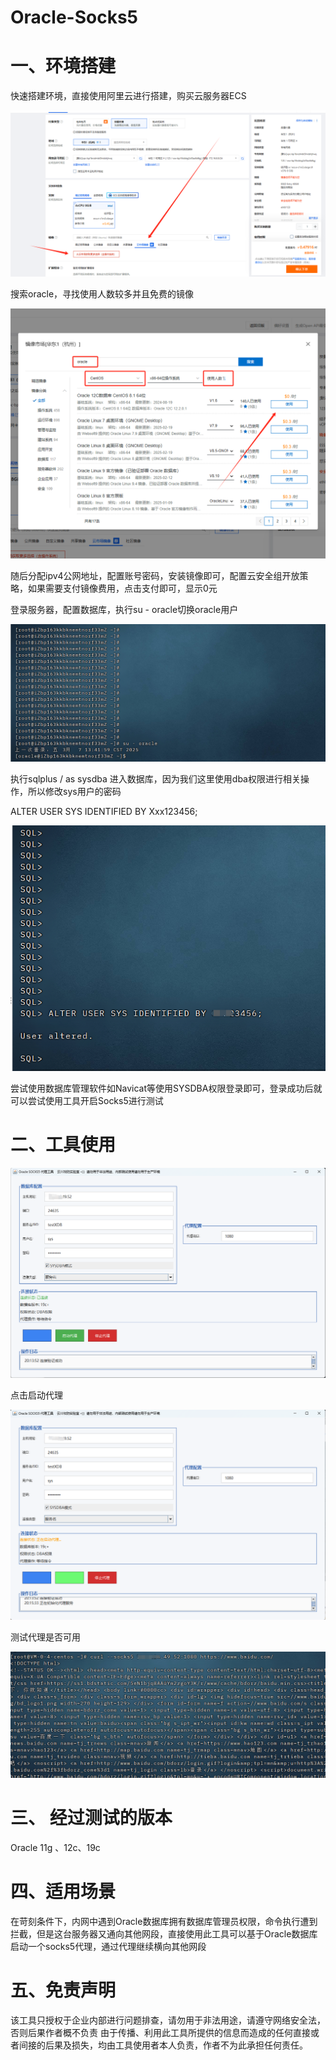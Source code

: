 # Oracle-Socks5

# 一、环境搭建

快速搭建环境，直接使用阿里云进行搭建，购买云服务器ECS

![image-20250307134625386](https://github.com/rtabt/Oracle-Socks5/blob/main/image/image-20250307134625386.png)

搜索oracle，寻找使用人数较多并且免费的镜像

![image-20250307134713134](https://github.com/rtabt/Oracle-Socks5/blob/main/image/image-20250307134713134.png)

随后分配ipv4公网地址，配置账号密码，安装镜像即可，配置云安全组开放策略，如果需要支付镜像费用，点击支付即可，显示0元

登录服务器，配置数据库，执行su - oracle切换oracle用户

![image-20250307135433818](https://github.com/rtabt/Oracle-Socks5/blob/main/image/image-20250307135433818.png)

执行sqlplus / as sysdba 进入数据库，因为我们这里使用dba权限进行相关操作，所以修改sys用户的密码

ALTER USER SYS IDENTIFIED BY Xxx123456;

![image-20250307140448419](https://github.com/rtabt/Oracle-Socks5/blob/main/image/image-20250307140448419.png)

尝试使用数据库管理软件如Navicat等使用SYSDBA权限登录即可，登录成功后就可以尝试使用工具开启Socks5进行测试

# 二、工具使用

![image-20250307201508912](https://github.com/rtabt/Oracle-Socks5/blob/main/image/image-20250307201508912.png)

点击启动代理

![image-20250307201700681](https://github.com/rtabt/Oracle-Socks5/blob/main/image/image-20250307201700681.png)

测试代理是否可用

![image-20250307201935928](https://github.com/rtabt/Oracle-Socks5/blob/main/image/image-20250307201935928.png)

# 三、 经过测试的版本

Oracle  11g 、12c、19c

# 四、适用场景

在苛刻条件下，内网中遇到Oracle数据库拥有数据库管理员权限，命令执行遭到拦截，但是这台服务器又通向其他网段，直接使用此工具可以基于Oracle数据库启动一个socks5代理，通过代理继续横向其他网段

# 五、免责声明

该工具只授权于企业内部进行问题排查，请勿用于非法用途，请遵守网络安全法，否则后果作者概不负责
由于传播、利用此工具所提供的信息而造成的任何直接或者间接的后果及损失，均由工具使用者本人负责，作者不为此承担任何责任。

